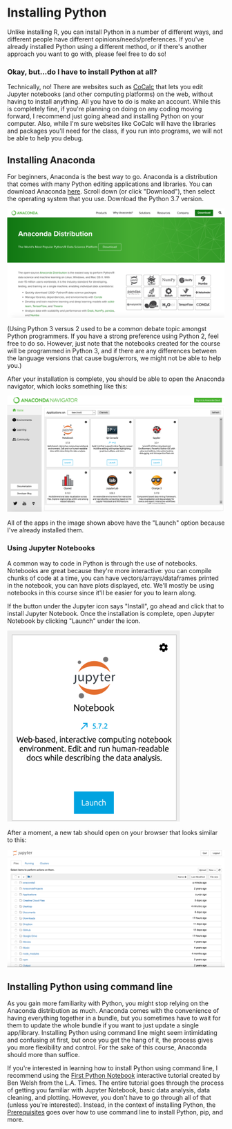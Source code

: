 # Installing Python

Unlike installing R, you can install Python in a number of different ways, and different people have different opinions/needs/preferences. If you've already installed Python using a different method, or if there's another approach you want to go with, please feel free to do so!

### Okay, but...do I have to install Python at all?

Technically, no! There are websites such as [CoCalc](https://cocalc.com/) that lets you edit Jupyter notebooks (and other computing platforms) on the web, without having to install anything. All you have to do is make an account. While this is completely fine, if you're planning on doing on any coding moving forward, I recommend just going ahead and installing Python on your computer. Also, while I'm sure websites like CoCalc will have the libraries and packages you'll need for the class, if you run into programs, we will not be able to help you debug. 

## Installing Anaconda

For beginners, Anaconda is the best way to go. Anaconda is a distribution that comes with many Python editing applications and libraries. You can download Anaconda [here](https://www.anaconda.com/distribution/). Scroll down (or click "Download"), then select the operating system that you use. Download the Python 3.7 version. 

<img src="/images/install-python-1.png" width="600">

(Using Python 3 versus 2 used to be a common debate topic amongst Python programmers. If you have a strong preference using Python 2, feel free to do so. However, just note that the notebooks created for the course will be programmed in Python 3, and if there are any differences between the language versions that cause bugs/errors, we might not be able to help you.) 

After your installation is complete, you should be able to open the Anaconda navigator, which looks something like this:

<img src="/images/install-python-2.png" width="600">

All of the apps in the image shown above have the "Launch" option because I've already installed them. 

### Using Jupyter Notebooks

A common way to code in Python is through the use of notebooks. Notebooks are great because they're more interactive: you can compile chunks of code at a time, you can have vectors/arrays/dataframes printed in the notebook, you can have plots displayed, etc. We'll mostly be using notebooks in this course since it'll be easier for you to learn along.

If the button under the Jupyter icon says "Install", go ahead and click that to install Jupyter Notebook. Once the installation is complete, open Jupyter Notebook by clicking "Launch" under the icon. 

<img src="/images/launch-jupyter-1.png" width="400">

After a moment, a new tab should open on your browser that looks similar to this:

<img src="/images/launch-jupyter-2.png" width="600">

## Installing Python using command line

As you gain more familiarity with Python, you might stop relying on the Anaconda distribution as much. Anaconda comes with the convenience of having everything together in a bundle, but you sometimes have to wait for them to update the whole bundle if you want to just update a single app/library. Installing Python using command line might seem intimidating and confusing at first, but once you get the hang of it, the process gives you more flexibility and control. For the sake of this course, Anaconda should more than suffice.

If you're interested in learning how to install Python using command line, I recommend using the [First Python Notebook](https://www.firstpythonnotebook.org/index.html) interactive tutorial created by Ben Welsh from the L.A. Times. The entire tutorial goes through the process of getting you familiar with Jupyter Notebook, basic data analysis, data cleaning, and plotting. However, you don't have to go through all of that (unless you're interested). Instead, in the context of installing Python, the [Prerequisites](https://www.firstpythonnotebook.org/prerequisites/index.html) goes over how to use command line to install Python, pip, and more. 